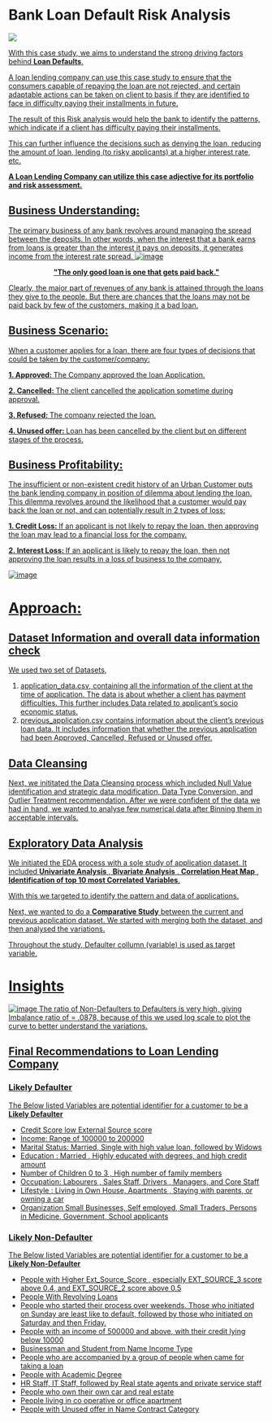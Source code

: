 # Bank Loan Default Risk Analysis

<a href="https://datagrad.github.io/"><img src="https://img.shields.io/badge/My%20Data%20Science%20Projects-Click%20here%20to%20Check%20my%20other%20Projects-blue">

With this case study, we aims to understand the strong driving factors behind <b>Loan Defaults</b>.

A loan lending company can use this case study to ensure that the consumers capable of repaying the loan are not rejected, and certain adaptable actions can be taken on client to basis if they are identified to face in difficulty paying their installments in future.

The result of this Risk analysis would help the bank to identify the patterns, which indicate if a client has difficulty paying their installments.

This can further influence the decisions such as denying the loan, reducing the amount of loan, lending (to risky applicants) at a higher interest rate, etc. 

<b> A Loan Lending Company can utilize this case adjective for its portfolio and risk assessment. </b>

## Business Understanding:
The primary business of any bank revolves around managing the spread between the deposits. In other words, when the interest that a bank earns from loans is greater than the interest it pays on deposits, it generates income from the interest rate spread.
  ![image](https://user-images.githubusercontent.com/73750698/141133748-8c0da7a3-489e-44f8-a36f-a8a3d59506b2.png)

<p align="center">
  <b>	
"The only good loan is one that gets paid back."
    </b>	
</p>

Clearly, the major part of revenues of any bank is attained through the loans they give to the people. But there are chances that the loans may not be paid back by few of the customers, making it a bad loan.

## Business Scenario:
When a customer applies for a loan, there are four types of decisions that could be taken by the customer/company:

<b>	1. Approved:  </b>	 The Company approved the loan Application.

<b>	2. Cancelled:   </b>	The client cancelled the application sometime during approval.

<b>	3. Refused:   </b>	The company rejected the loan.

<b>	4. Unused offer:   </b>	Loan has been cancelled by the client but on different stages of the process.


## Business Profitability:

The insufficient or non-existent credit history of an Urban Customer puts the bank lending company in position of dilemma about lending the loan.
This dilemma revolves around the likelihood that a customer would pay back the loan or not, and can potentially result in 2 types of loss:

<b>	1. Credit Loss:   </b>	If an applicant is not likely to repay the loan, then approving the loan may lead to a financial loss for the company.

<b>	2. Interest Loss:   </b> If an applicant is likely to repay the loan, then not approving the loan results in a loss of business to the company.

![image](https://user-images.githubusercontent.com/73750698/141136353-e3fcfbfe-2ec4-4288-ba75-d8c2ee258f49.png)


# Approach:
## Dataset Information and overall data information check
We used two set of Datasets, 
1. application_data.csv, containing all the information of the client at the time of application. The data is about whether a client has payment difficulties. This further includes Data related to applicant’s socio economic status.
2. previous_application.csv contains information about the client’s previous loan data. It includes information that whether the previous application had been Approved, Cancelled, Refused or Unused offer.

## Data Cleansing
Next, we inititated the Data Cleansing process which included Null Value identification and strategic data modification, Data Type Conversion, and Outlier Treatment recommendation.
After we were confident of the data we had in hand, we wanted to analyse few numerical data after Binning them in acceptable intervals.

## Exploratory Data Analysis
We initiated the EDA process with a sole study of application dataset. It included <b> Univariate Analysis</b> , <b> Bivariate Analysis</b> , <b> Correlation Heat Map</b> , <b> Identification of top 10 most Correlated Variables</b>.

With this we targeted to identify the pattern and data of applications.

Next, we wanted to do a <b> Comparative Study</b>  between the current and previous application dataset. We started with merging both the dataset, and then analysed the variations.

Throughout the study, Defaulter collumn (variable) is used as target variable.

# Insights
![image](https://user-images.githubusercontent.com/73750698/141141851-1a53b254-aa7a-4274-9612-c978038adc49.png)
The ratio of Non-Defaulters to Defaulters is very high, giving Imbalance ratio of = .0878, because of this we used log scale to plot the curve to better understand the variations.


## Final Recommendations to Loan Lending Company
### **Likely Defaulter**
The Below listed Variables are potential identifier for a customer to be a **Likely Defaulter**
* Credit Score low External Source score
* Income: Range of 100000 to 200000
* Marital Status: Married, Single with high value loan, followed by Widows
* Education : Married , Highly educated with degrees, and high credit amount
* Number of Children 0 to 3 , High number of family members
* Occupation: Labourers , Sales Staff, Drivers , Managers, and Core Staff
* Lifestyle : Living in Own House, Apartments , Staying with parents, or owning a car
* Organization Small Businesses, Self employed, Small Traders, Persons in Medicine, Government, School applicants

### **Likely Non-Defaulter** 
The Below listed Variables are potential identifier for a customer to be a **Likely Non-Defaulter** 
* People with Higher Ext_Source_Score , especially EXT_SOURCE_3 score above 0.4, and EXT_SOURCE_2 score above 0.5
* People With Revolving Loans
* People who started their process over weekends. Those who initiated on Sunday are least like to default, followed by those who initiated on Saturday and then Friday.
* People with an income of 500000 and above, with their credit lying below 10000
* Businessman and Student from Name Income Type
* People who are accompanied by a group of people when came for taking a loan
* People with Academic Degree
* HR Staff, IT Staff, followed by Real state agents and private service staff
* People who own their own car and real estate
* People living in co operative or office apartment
* People with Unused offer in Name Contract Category
